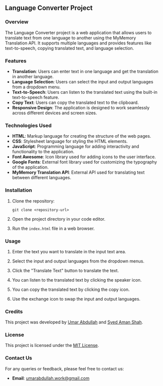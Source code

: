 ## Language Converter Project

### Overview

The Language Converter project is a web application that allows users to translate text from one language to another using the MyMemory Translation API. It supports multiple languages and provides features like text-to-speech, copying translated text, and language selection.

### Features

- **Translation**: Users can enter text in one language and get the translation in another language.
- **Language Selection**: Users can select the input and output languages from a dropdown menu.
- **Text-to-Speech**: Users can listen to the translated text using the built-in text-to-speech feature.
- **Copy Text**: Users can copy the translated text to the clipboard.
- **Responsive Design**: The application is designed to work seamlessly across different devices and screen sizes.

### Technologies Used

- **HTML**: Markup language for creating the structure of the web pages.
- **CSS**: Stylesheet language for styling the HTML elements.
- **JavaScript**: Programming language for adding interactivity and functionality to the application.
- **Font Awesome**: Icon library used for adding icons to the user interface.
- **Google Fonts**: External font library used for customizing the typography of the application.
- **MyMemory Translation API**: External API used for translating text between different languages.

### Installation

1. Clone the repository:

   ```
   git clone <repository-url>
   ```

2. Open the project directory in your code editor.

3. Run the `index.html` file in a web browser.

### Usage

1. Enter the text you want to translate in the input text area.

2. Select the input and output languages from the dropdown menus.

3. Click the "Translate Text" button to translate the text.

4. You can listen to the translated text by clicking the speaker icon.

5. You can copy the translated text by clicking the copy icon.

6. Use the exchange icon to swap the input and output languages.

### Credits

This project was developed by [Umar Abdullah](https://github.com/umarabdullah-991) and [Syed Aman Shah](https://github.com/amanxsyed). 

### License

This project is licensed under the [MIT License](LICENSE).

### Contact Us

For any queries or feedback, please feel free to contact us:

- **Email**: [umarabdullah.work@gmail.com](mailto:umarabdullah.work@gmail.com)
